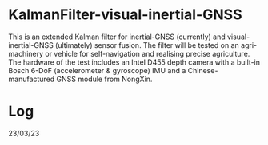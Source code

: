# KalmanFilter-visual-inertial-GNSS
This is an extended Kalman filter for inertial-GNSS (currently) and visual-inertial-GNSS (ultimately) sensor fusion.
The filter will be tested on an agri-machinery or vehicle for self-navigation and realising precise agriculture.
The hardware of the test includes an Intel D455 depth camera with a built-in Bosch 6-DoF (accelerometer & gyroscope) IMU and a Chinese-manufactured GNSS module from NongXin.

# Log
23/03/23 
